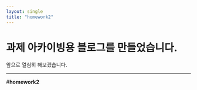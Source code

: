 ```yaml
---
layout: single
title: "homework2"
---
```


# 과제 아카이빙용 블로그를 만들었습니다.

앞으로 열심히 해보겠습니다.


---
#**homework2**
